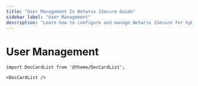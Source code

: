```yaml
---
title: "User Management In Netwrix 1Secure Guide"
sidebar_label: "User Management"
description: "Learn how to configure and manage Netwrix 1Secure for hybrid security. This guide covers setup, monitoring, and analytics to help secure cloud and on prem data"
---
```


# User Management

```mdx-code-block
import DocCardList from '@theme/DocCardList';

<DocCardList />
```
